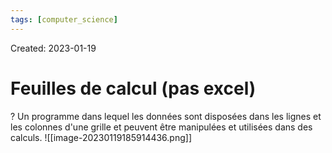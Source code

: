 ```yaml
---
tags: [computer_science] 
---
```

Created: 2023-01-19

# Feuilles de calcul (pas excel)
?
Un programme dans lequel les données sont disposées dans les lignes
et les colonnes d'une grille et peuvent être manipulées et utilisées dans des calculs. ![[image-20230119185914436.png]]

